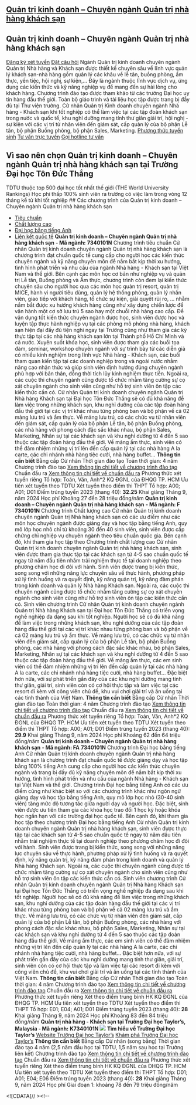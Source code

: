 
## [Quản trị kinh doanh – Chuyên ngành Quản trị nhà hàng khách sạn](/dai-hoc/nganh-hoc/quan-tri-kinh-doanh-chuyen-nganh-quan-tri-nha-hang-khach-san)
## Quản trị kinh doanh – Chuyên ngành Quản trị nhà hàng khách sạn
[Đăng ký xét tuyển](https://xettuyen.tdtu.edu.vn) 
[Đặt câu hỏi](../../../../) Ngành Quản trị kinh doanh chuyên ngành Quản trị Nhà hàng và Khách sạn được
thiết kế chuyên sâu về lĩnh vực quản lý khách sạn-nhà hàng gồm quản lý các khâu
về lễ tân, buồng phòng, ẩm thực, yến tiệc, hội nghị, sự kiện,… Đây là ngành
thuộc lĩnh vực dịch vụ, ứng dụng các kiến thức và kỹ năng nghiệp vụ để mang đến
sự hài lòng cho khách hàng. Chương trình đào tạo được tham khảo từ các trường
Đại học uy tín hàng đầu thế giới. Toàn bộ giáo trình và tài liệu học tập được
trang bị đầy đủ tại Thư viện trường. Cử nhân Quản trị Kinh doanh chuyên ngành Nhà hàng - Khách sạn khi tốt nghiệp
có thể làm việc tại các tập đoàn khách sạn trong nước và quốc tế, khu nghỉ dưỡng
mang tính thư giãn giải trí, hội nghị - sự kiện với các vị trí từ nhân viên đến
giám sát, cấp quản lý của bộ phận Lễ tân, bộ phận Buồng phòng, bộ phận Sales,
Marketing.
[Phương thức tuyển sinh](../../../../dai-hoc/tuyen-sinh/phuong-thuc-2023) 
[Tư vấn trực tuyến](https://www.facebook.com/tuyensinhtdtu) 
[Gọi hotline tư vấn](../../../../hoc-tai-tdtu/ho-tro-sinh-vien) 
## Vì sao nên chọn Quản trị kinh doanh – Chuyên ngành Quản trị nhà hàng khách sạn tại Trường Đại học Tôn Đức Thắng
 TDTU thuộc top 500 đại học tốt nhất thế giới (THE World University Rankings) Học phí thấp 100% sinh viên ra trường có việc làm trong vòng 12 tháng kể từ khi tốt nghiệp ## Các chương trình của Quản trị kinh doanh – Chuyên ngành Quản trị nhà hàng khách sạn
* [Tiêu chuẩn](#tieu-chuan)
* [Chất lượng cao](#chat-luong-cao)
* [Đại học bằng tiếng Anh](#dai-hoc-bang-tieng-anh)
* [Liên kết quốc tế](#lien-ket-quoc-te)
**Quản trị kinh doanh – Chuyên ngành Quản trị nhà hàng khách sạn** 
**- Mã ngành:** 
**7340101N** Chương trình tiêu chuẩn Cử nhân Quản trị kinh doanh chuyên ngành Quản trị nhà
hàng khách sạn là chương trình đạt chuẩn quốc tế cung cấp cho người học các kiến
thức chuyên ngành và kỹ năng chuyên môn để nắm bắt kịp thời xu hướng, tình hình
phát triển và nhu cầu của ngành Nhà hàng - Khách sạn tại Việt Nam và thế giới. Bên cạnh các môn học cơ bản như nghiệp vụ và quản trị Lễ tân, Buồng phòng và
Ẩm thực, chương trình còn đem lại kiến thức chuyên sâu cho người học qua các môn
học quản trị resort, quản trị MICE, hành vi người tiêu dùng, quản lý hệ thống
phòng, quản lý nhân viên, giao tiếp với khách hàng, tổ chức sự kiện, giải quyết
rủi ro, … nhằm nắm bắt được xu hướng khách hàng cũng như xây dựng chiến lược để
vận hành một cơ sở lưu trú 5 sao hay một chuỗi nhà hàng cao cấp. Để vận dụng tốt
kiến thức chuyên ngành được học, sinh viên được học và luyện tập thực hành
nghiệp vụ tại các phòng mô phỏng nhà hàng, khách sạn hiện đại đầy đủ tiện nghi
ngay tại Trường cũng như tham gia các kỳ thực tập tại các nhà hàng khách sạn
lớn tại Thành phố Hồ Chí Minh và cả nước. Xuyên suốt khóa học, sinh viên được tham gia các buổi tọa đàm, seminar,
workshop chuyên ngành với sự trình bày từ các diễn giả có nhiều kinh nghiệm
trong lĩnh vực Nhà hàng - Khách sạn, các buổi tham quan kiến tập tại các doanh
nghiệp trong và ngoài nước nhằm nâng cao nhận thức và giúp sinh viên định hướng
đúng chuyên ngành phù hợp với bản thân, đồng thời tích lũy kinh nghiệm thực
tiễn. Ngoài ra, các cuộc thi chuyên ngành cũng được tổ chức nhằm tăng cường sự
cọ xát chuyên ngành cho sinh viên cũng như hỗ trợ sinh viên ôn tập các kiến thức
cần có. Cử nhân Quản trị kinh doanh chuyên ngảnh Quản trị Nhà hàng Khách sạn tại Đại
học Tôn Đức Thắng sẽ có đủ khả năng để làm việc trong những khách sạn, khu nghỉ
dưỡng của các tập đoàn hàng đầu thế giới tại các vị trí khác nhau từng phòng ban
và bộ phận về cả 02 mảng lưu trú và ẩm thực. Về mảng lưu trú, có các chức vụ từ
nhân viên đến giám sát, cấp quản lý của bộ phận Lễ tân, bộ phận Buồng phòng, các
nhà hàng với phong cách đặc sắc khác nhau, bộ phận Sales, Marketing, Nhân sự tại
các khách sạn và khu nghỉ dưỡng từ 4 đến 5 sao thuộc các tập đoàn hàng đầu thế
giới. Về mảng ẩm thực, sinh viên có thể đảm nhiệm những vị trí lên đến cấp quản
lý tại các nhà hàng A la carte, các chi nhánh nhà hàng tiệc cưới, nhà hàng
buffet…
**Thông tin cần biết** Bằng cấp Cử nhân
 Thời gian đào tạo Toàn thời gian: 4 năm
 Chương trình đào tạo [Xem thông tin chi tiết về chương trình đào
tạo](https://cktt-cdr.tdtu.edu.vn/chuongtrinhdaotao?type=tuyensinh&hedaotao=0)
 Chuẩn đầu ra [Xem thông tin chi tiết về chuẩn đầu
ra](https://cktt-cdr.tdtu.edu.vn/chuandaura?type=tuyensinh&hedaotao=0)
 Phương thức xét tuyển riêng Tổ hợp: Toán, Văn, Anh\*2 KQ ĐGNL của ĐHQG TP. HCM Ưu tiên xét tuyển theo TDTU
 Xét tuyển theo điểm thi THPT Tổ hợp: A00; A01; D01 Điểm trúng tuyển 2023 (thang 40):  **32.25**
 Khai giảng Tháng 9, năm 2024
 Học phí Khoảng 27 đến 28 triệu đồng/năm
**Quản trị kinh doanh – Chuyên ngành Quản trị nhà hàng khách sạn** 
**- Mã ngành: F** 
**7340101N** Chương trình Chất lượng cao Cử nhân Quản trị kinh doanh chuyên ngành Quản trị
Nhà hàng khách sạn có các ưu điểm như các môn học chuyên ngành được giảng dạy và
học tập bằng tiếng Anh, quy mô lớp học nhỏ chỉ từ khoảng 30 đến 40 sinh viên,
sinh viên được cấp chứng chỉ nghiệp vụ chuyên ngành theo tiêu chuẩn quốc gia. Bên cạnh đó, khi tham gia học tập theo Chương trình chất lượng cao Cử nhân
Quản trị kinh doanh chuyên ngành Quản trị nhà hàng khách sạn, sinh viên được
tham gia thực tập tại các khách sạn từ 4-5 sao chuẩn quốc tế ngay từ năm đầu
tiên nhằm trải nghiệm thực tế tại doanh nghiệp theo phương châm học đi đôi với
hành. Sinh viên được trang bị kiến thức, song song với những năng lực chuyên sâu
về thực hành, phương pháp xử lý tình huống và ra quyết định, kỹ năng quản trị,
kỹ năng đàm phán trong kinh doanh và quản lý Nhà hàng Khách sạn. Ngoài ra, các
cuộc thi chuyên ngành cũng được tổ chức nhằm tăng cường sự cọ xát chuyên ngành
cho sinh viên cũng như hỗ trợ sinh viên ôn tập các kiến thức cần có. Sinh viên chương trình Cử nhân Quản trị kinh doanh chuyên ngảnh Quản trị Nhà
hàng Khách sạn tại Đại học Tôn Đức Thắng có triển vọng nghề nghiệp đa dạng sau
khi tốt nghiệp. Người học sẽ có đủ khả năng để làm việc trong những khách sạn,
khu nghỉ dưỡng của các tập đoàn hàng đầu thế giới tại các vị trí khác nhau từng
phòng ban và bộ phận về cả 02 mảng lưu trú và ẩm thực. Về mảng lưu trú, có các
chức vụ từ nhân viên đến giám sát, cấp quản lý của bộ phận Lễ tân, bộ phận Buồng
phòng, các nhà hàng với phong cách đặc sắc khác nhau, bộ phận Sales, Marketing,
Nhân sự tại các khách sạn và khu nghỉ dưỡng từ 4 đến 5 sao thuộc các tập đoàn
hàng đầu thế giới. Về mảng ẩm thực, các em sinh viên có thể đảm nhiệm những vị
trí lên đến cấp quản lý tại các nhà hàng A la carte, các chi nhánh nhà hàng tiệc
cưới, nhà hàng buffet… Đặc biệt hơn nữa, với sự phát triển gần đây của các khu
nghỉ dưỡng mang tính thư giãn, giải trí, sinh viên còn có cơ hội thực tập và làm
việc tại các resort đi kèm với công viên chủ đề, khu vui chơi giải trí và ăn
uống tại các tỉnh thành của Việt Nam.
**Thông tin cần biết** Bằng cấp Cử nhân
 Thời gian đào tạo Toàn thời gian: 4 năm
 Chương trình đào tạo [Xem thông tin chi tiết về chương trình đào
tạo](https://cktt-cdr.tdtu.edu.vn/chuongtrinhdaotao?type=tuyensinh&hedaotao=H)
 Chuẩn đầu ra [Xem thông tin chi tiết về chuẩn đầu
ra](https://cktt-cdr.tdtu.edu.vn/chuandaura?type=tuyensinh&hedaotao=H)
 Phương thức xét tuyển riêng Tổ hợp: Toán, Văn, Anh\*2 KQ ĐGNL của ĐHQG TP. HCM Ưu tiên xét tuyển theo TDTU
 Xét tuyển theo điểm thi THPT Tổ hợp: A00; A01; D01 Điểm trúng tuyển 2023 (thang 40):  **29.9**
 Khai giảng Tháng 9, năm 2024
 Học phí Khoảng 62 đến 64 triệu đồng/năm
**Quản trị kinh doanh – Chuyên ngành Quản trị nhà hàng khách sạn** 
**- Mã ngành: FA** 
**7340101N** Chương trình Đại học bằng tiếng Anh Cử nhân Quản trị kinh doanh chuyên ngành
Quản trị nhà hàng khách sạn là chương trình đạt chuẩn quốc tế được giảng dạy và
học tập bằng 100% tiếng Anh cung cấp cho người học các kiến thức chuyên ngành và
trang bị đầy đủ kỹ năng chuyên môn để nắm bắt kịp thời xu hướng, tình hình phát
triển và nhu cầu của ngành Nhà hàng - Khách sạn tại Việt Nam và thế giới. Chương trình Đại học bằng tiếng Anh có các ưu điểm cũng như khác biệt so với
các chương trình khác như ngôn ngữ giảng dạy và học tập bằng tiếng Anh, quy mô
lớp học nhỏ (30-40 sinh viên) tăng mức độ tương tác giữa người dạy và người học.
Đặc biệt, sinh viên được ưu tiên tham gia các khóa học trao đổi 1 học kỳ hoặc
khóa học ngắn hạn với các trường đại học quốc tế. Bên cạnh đó, khi tham gia học tập theo chương trình Đại học bằng tiếng Anh Cử
nhân Quản trị kinh doanh chuyên ngành Quản trị nhà hàng khách sạn, sinh viên
được thực tập tại các khách sạn từ 4-5 sao chuẩn quốc tế ngay từ năm đầu tiên
nhằm trải nghiệm thực tế tại doanh nghiệp theo phương châm học đi đôi với hành.
Sinh viên được trang bị kiến thức, song song với những năng lực chuyên sâu về
thực hành, phương pháp xử lý tình huống và ra quyết định, kỹ năng quản trị, kỹ
năng đàm phán trong kinh doanh và quản lý Nhà hàng Khách sạn. Ngoài ra, các cuộc
thi chuyên ngành cũng được tổ chức nhằm tăng cường sự cọ xát chuyên ngành cho
sinh viên cũng như hỗ trợ sinh viên ôn tập các kiến thức cần có. Sinh viên chương trình Cử nhân Quản trị kinh doanh chuyên ngảnh Quản trị Nhà
hàng Khách sạn tại Đại học Tôn Đức Thắng có triển vọng nghề nghiệp đa dạng sau
khi tốt nghiệp. Người học sẽ có đủ khả năng để làm việc trong những khách sạn,
khu nghỉ dưỡng của các tập đoàn hàng đầu thế giới tại các vị trí khác nhau từng
phòng ban và bộ phận về cả 02 mảng lưu trú và ẩm thực. Về mảng lưu trú, có các
chức vụ từ nhân viên đến giám sát, cấp quản lý của bộ phận Lễ tân, bộ phận Buồng
phòng, các nhà hàng với phong cách đặc sắc khác nhau, bộ phận Sales, Marketing,
Nhân sự tại các khách sạn và khu nghỉ dưỡng từ 4 đến 5 sao thuộc các tập đoàn
hàng đầu thế giới. Về mảng ẩm thực, các em sinh viên có thể đảm nhiệm những vị
trí lên đến cấp quản lý tại các nhà hàng A la carte, các chi nhánh nhà hàng tiệc
cưới, nhà hàng buffet… Đặc biệt hơn nữa, với sự phát triển gần đây của các khu
nghỉ dưỡng mang tính thư giãn, giải trí, sinh viên còn có cơ hội thực tập và làm
việc tại các resort đi kèm với công viên chủ đề, khu vui chơi giải trí và ăn
uống tại các tỉnh thành của Việt Nam.
**Thông tin cần biết** Bằng cấp Cử nhân
 Thời gian đào tạo Toàn thời gian: 4 năm
 Chương trình đào tạo [Xem thông tin chi tiết về chương trình đào
tạo](https://cktt-cdr.tdtu.edu.vn/chuongtrinhdaotao?type=tuyensinh&hedaotao=K)
 Chuẩn đầu ra [Xem thông tin chi tiết về chuẩn đầu
ra](https://cktt-cdr.tdtu.edu.vn/chuandaura?type=tuyensinh&hedaotao=K)
 Phương thức xét tuyển riêng Xét theo điểm trung bình HK KQ ĐGNL của ĐHQG TP. HCM Ưu tiên xét tuyển theo TDTU
 Xét tuyển theo điểm thi THPT Tổ hợp: E01; E04; A01; D01 Điểm trúng tuyển 2023 (thang 40):  **28**
 Khai giảng Tháng 9, năm 2024
 Học phí Khoảng 83 đến 84 triệu đồng/năm
**Quản trị nhà hàng - Khách sạn tại Trường Đại học Taylor’s, Malaysia - Mã ngành:** 
**K7340101N** ![](/sites/admission23/files/Admission-2023/Chuong-trinh-LK/QTNHKS-TLS.png)
**Tìm hiểu về Trường Đại học Taylor’s** 
[Website Trường Đại học Taylor’s](https://university.taylors.edu.my) 
[Khám phá Trường Đại học Taylor’s](https://www.dropbox.com/sh/c82pyfpozg8yg09/AAAgF9Kj7DE-O5IgQwCQQ6Dha/Taylor's%20Video?dl=0&preview=Taylor%27s+2019_3+Lives+(Full+Version).mp4&subfolder_nav_tracking=1) 
**Thông tin cần biết** Bằng cấp Cử nhân (song bằng)
 Thời gian đào tạo 4 năm (2,5 năm đầu học tại TDTU, 1,5 năm sau học tại Trường liên kết)
 Chương trình đào tạo [Xem thông tin chi tiết về chương trình đào
tạo](https://cktt-cdr.tdtu.edu.vn/chuongtrinhdaotao?type=tuyensinh&hedaotao=C)
 Chuẩn đầu ra [Xem thông tin chi tiết về chuẩn đầu
ra](https://cktt-cdr.tdtu.edu.vn/chuandaura?type=tuyensinh&hedaotao=C)
 Phương thức xét tuyển riêng Xét theo điểm trung bình HK KQ ĐGNL của ĐHQG TP. HCM Ưu tiên xét tuyển theo TDTU
 Xét tuyển theo điểm thi THPT Tổ hợp: D01; A01; E04; E06 Điểm trúng tuyển 2023 (thang 40):  **28**
 Khai giảng Tháng 9, năm 2024
 Học phí Giai đoạn 1: khoảng 78 đến 79 triệu đồng/năm
 <!--//--><![CDATA[// ><!--

<!--//--><![CDATA[// ><!--
//--><!]]]]><![CDATA[>

//--><!]]> <!--//--><![CDATA[// ><!--

<!--//--><![CDATA[// ><!--

var tabs = new Tabby('[data-tabs]');

//--><!]]]]><![CDATA[>

//--><!]]> ## Cựu sinh viên nói gì về ngành Quản trị nhà hàng - khách sạn
![](https://admission.tdtu.edu.vn) Đang cập nhật ...
## Các ngành học liên quan
[Marketing](../../../../dai-hoc/nganh-hoc/marketing) 
[Quản lý thể dục thể thao - Chuyên ngành Kinh doanh thể thao và tổ chức sự kiện](../../../../dai-hoc/nganh-hoc/quan-ly-duc-thao-chuyen-nganh-kinh-doanh-thao-va-chuc-su-kien) 
[Việt Nam học - Chuyên ngành Du lịch và Lữ hành](../../../../dai-hoc/nganh-hoc/viet-nam-hoc-chuyen-nganh-du-lich-va-lu-hanh) 
[Việt Nam học - Chuyên ngành Du lịch và Quản lý du lịch](../../../../dai-hoc/nganh-hoc/viet-nam-hoc-chuyen-nganh-du-lich-va-quan-ly-du-lich) 
## Làm gì tiếp theo?
[Đăng ký xét tuyển](https://xettuyen.tdtu.edu.vn) 
[Đặt câu hỏi](../../../../) 
Tải cẩm nang tuyển sinh
[Xem thông báo tuyển sinh](../../../../dai-hoc/tuyen-sinh/phuong-thuc-2024) 
[Cơ sở vật chất TDTU](../../../../gioi-thieu/co-so-vat-chat) 
[Xem thông tin về Khoa](https://fba.tdtu.edu.vn/) 
